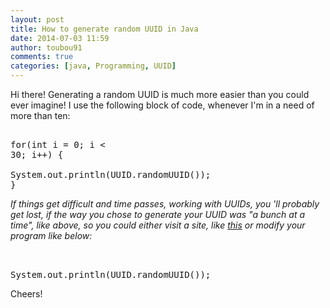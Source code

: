 ```yaml
---
layout: post
title: How to generate random UUID in Java
date: 2014-07-03 11:59
author: toubou91
comments: true
categories: [java, Programming, UUID]
---
```

Hi there!  Generating a random UUID is much more easier than you could ever imagine! I use the following block of code, whenever I'm in a need of more than ten:  <pre class="brush:java"><br />for(int i = 0; i &lt; 30; i++) {<br />   System.out.println(UUID.randomUUID());<br />}<br /></pre> <i>If things get difficult and time passes, working with UUIDs, you 'll probably get lost, if the way you chose to generate your UUID was "a bunch at a time", like above, so you could either visit a site, like <a href="http://www.famkruithof.net/uuid/uuidgen">this</a> or modify your program like below:</i> <pre class="brush:java"><br />   System.out.println(UUID.randomUUID());<br /></pre> Cheers!
